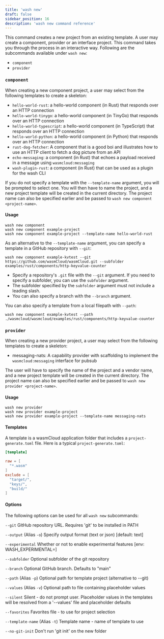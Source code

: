 ```yaml
---
title: 'wash new'
draft: false
sidebar_position: 16
description: 'wash new command reference'
---
```


This command creates a new project from an existing template. A user may create a component, provider or an interface project. This command takes you through the process in an interactive way. Following are the subcommands available under `wash new`:

- `component`
- `provider`

### `component`

When creating a new component project, a user may select from the following templates to create a skeleton:

- `hello-world-rust`: a hello-world component (in Rust) that responds over an HTTP connection
- `hello-world-tinygo`: a hello-world component (in TinyGo) that responds over an HTTP connection
- `hello-world-typescript`: a hello-world component (in TypeScript) that responds over an HTTP connection
- `hello-world-python`: a hello-world component (in Python) that responds over an HTTP connection
- `rust-dog-fetcher`: A component that is a good boi and illustrates how to use an HTTP client to fetch a dog picture from an API
- `echo-messaging`: a component (in Rust) that echoes a payload received in a message using `wasmcloud:messaging`
- `wash-plugin-rust`: a component (in Rust) that can be used as a plugin for the wash CLI

If you do not specify a template with the `--template-name` argument, you will be prompted to select one. You will then have to name the project, and a new project template will be created in the current directory. The project name can also be specified earlier and be passed to `wash new component <project-name>`.

#### Usage

```shell
wash new component
wash new component example-project
wash new component example-project --template-name hello-world-rust
```
As an alternative to the `--template-name` argument, you can specify a template in a GitHub repository with `--git`:

```shell
wash new component example-kvtest --git https://github.com/wasmCloud/wasmCloud.git --subfolder examples/rust/components/http-keyvalue-counter
```

* Specify a repository's `.git` file with the `--git` argument. If you need to specify a subfolder, you can use the `subfolder` argument. 
* The subfolder specified by the `subfolder` argument must not include a leading slash.
* You can also specify a branch with the `--branch` argument.

You can also specify a template from a local filepath with `--path`:

```shell
wash new component example-kvtest --path ./wasmcloud/wasmcloud/examples/rust/components/http-keyvalue-counter
```

### `provider`

When creating a new provider project, a user may select from the following templates to create a skeleton:

- messaging-nats: A capability provider with scaffolding to implement the `wasmcloud:messaging` interface for pubsub

The user will have to specify the name of the project and a vendor name, and a new project template will be created in the current directory. The project name can also be specified earlier and be passed to `wash new provider <project-name>`.

#### Usage

```shell
wash new provider
wash new provider example-project
wash new provider example-project --template-name messaging-nats
```

#### Templates

A template is a wasmCloud application folder that includes a `project-generate.toml` file. Here is a typical `project-generate.toml`:

```toml
[template]

raw = [
  "*.wasm"
]
exclude = [
  "target/",
  "keys/",
  "build/"
]
```


#### Options

The following options can be used for all `wash new` subcommands:

`--git` GitHub repository URL. Requires 'git' to be installed in PATH

`--output` (Alias `-o`) Specify output format (text or json) [default: text]

`--experimental` Whether or not to enable experimental features [env: WASH_EXPERIMENTAL=]

`--subfolder` Optional subfolder of the git repository

`--branch` Optional GitHub branch. Defaults to "main"

`--path` (Alias `-p`) Optional path for template project (alternative to --git)

`--values` (Alias `-v`) Optional path to file containing placeholder values

`--silent` Silent - do not prompt user. Placeholder values in the templates will be resolved from a '--values' file and placeholder defaults

`--favorites` Favorites file - to use for project selection

`--template-name` (Alias `-t`) Template name - name of template to use

`--no-git-init` Don't run 'git init' on the new folder
